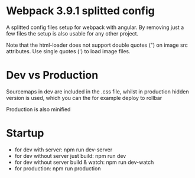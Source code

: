 # Webpack 3.9.1 splitted config #

A splitted config files setup for webpack with angular.
By removing just a few files the setup is also usable for any other project.

Note that the html-loader does not support double quotes (") on image src attributes. Use single quotes (') to load image files.

# Dev vs Production #
Sourcemaps in dev are included in the .css file, whilst in production hidden version is used, which you can the for example deploy to rollbar

Production is also minified

# Startup #

* for dev with server: npm run dev-server
* for dev without server just build: npm run dev
* for dev without server build & watch: npm run dev-watch
* for production: npm run production
